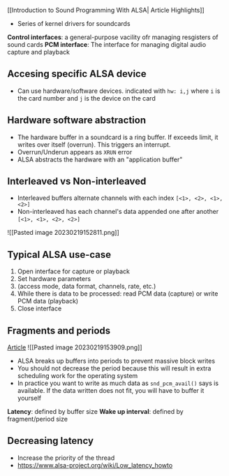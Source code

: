 [[Introduction to Sound Programming With ALSA| Article Highlights]]
- Series of kernel drivers for soundcards

**Control interfaces**: a general-purpose vacility ofr managing resgisters of sound cards
**PCM interface**: The interface for managing digital audio capture and playback

## Accesing specific ALSA device
- Can use hardware/software devices. indicated with `hw: i,j` where `i` is the card number and `j` is the device on the card

## Hardware software abstraction
- The hardware buffer in a soundcard is a ring buffer. If exceeds limit, it writes over itself (overrun). This triggers an interrupt.
- Overrun/Underun appears as `XRUN` error
- ALSA abstracts the hardware with an "application buffer"

## Interleaved vs Non-interleaved
- Interleaved buffers alternate channels with each index `[<1>, <2>, <1>, <2>]`
- Non-interleaved has each channel's data appended one after another `[<1>, <1>, <2>, <2>]`


![[Pasted image 20230219152811.png]]

## Typical ALSA use-case
1. Open interface for capture or playback
2. Set hardware parameters
3. (access mode, data format, channels, rate, etc.)
4. While there is data to be processed:
		read PCM data (capture)
		or write PCM data (playback)
1. Close interface

## Fragments and periods
[Article](http://0pointer.de/blog/projects/all-about-periods.html)
![[Pasted image 20230219153909.png]]
- ALSA breaks up buffers into periods to prevent massive block writes
- You should not decrease the period because this will result in extra scheduling work for the operating system
- In practice you want to write as much data as `snd_pcm_avail()` says is available. If the data written does not fit, you will have to buffer it yourself

**Latency**: defined by buffer size
**Wake up interval**: defined by fragment/period size

## Decreasing latency
- Increase the priority of the thread
- https://www.alsa-project.org/wiki/Low_latency_howto
